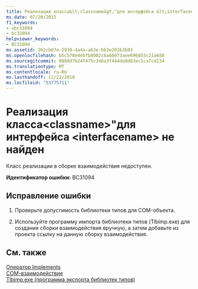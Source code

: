 ```yaml
---
title: Реализация класса&lt;classname&gt;"для интерфейса &lt;interfacename&gt; не найден
ms.date: 07/20/2015
f1_keywords:
- vbc31094
- bc31094
helpviewer_keywords:
- BC31094
ms.assetid: 262cb67e-2930-4a4a-a63e-bb2e201b3b93
ms.openlocfilehash: b5c578e4ebfb8002c6a60073aee696655c21a688
ms.sourcegitcommit: 0888d7b24f475c346a3f444de8d83ec1ca7cd234
ms.translationtype: MT
ms.contentlocale: ru-RU
ms.lasthandoff: 12/22/2018
ms.locfileid: "53775711"
---
```

# <a name="implementing-class-ltclassnamegt-for-interface-ltinterfacenamegt-cannot-be-found"></a>Реализация класса&lt;classname&gt;"для интерфейса &lt;interfacename&gt; не найден
Класс реализации в сборке взаимодействия недоступен.  
  
 **Идентификатор ошибки:** BC31094  
  
## <a name="to-correct-this-error"></a>Исправление ошибки  
  
1.  Проверьте допустимость библиотеки типов для COM-объекта.  
  
2.  Используйте программу импорта библиотеки типов (Tlbimp.exe) для создания сборки взаимодействия вручную, а затем добавьте из проекта ссылку на данную сборку взаимодействия.  
  
## <a name="see-also"></a>См. также  
 [Оператор Implements](../../visual-basic/language-reference/statements/implements-statement.md)  
 [COM-взаимодействие](../../visual-basic/programming-guide/com-interop/index.md)  
 [Tlbimp.exe (программа экспорта библиотек типов)](../../framework/tools/tlbimp-exe-type-library-importer.md)

